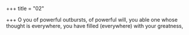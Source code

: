 +++
title = "02"

+++
O you of powerful outbursts, of powerful will, you able one whose  thought is everywhere,
you have filled (everywhere) with your greatness,